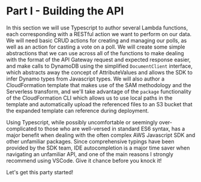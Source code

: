 # Part I - Building the API
In this section we will use Typescript to author several Lambda functions, each corresponding with a RESTful action we want to perform on our data.  We will need basic CRUD actions for creating and managing our polls, as well as an action for casting a vote on a poll.  We will create some simple abstractions that we can use across all of the functions to make dealing with the format of the API Gateway request and expected response easier, and make calls to DynamoDB using the simplified `DocumentClient` interface, which abstracts away the concept of AttributeValues and allows the SDK to infer Dynamo types from Javascript types.  We will also author a CloudFormation template that makes use of the SAM methodology and the Serverless transform, and we'll take advantage of the `package` functionality of the CloudFormation CLI which allows us to use local paths in the template and automatically upload the referenced files to an S3 bucket that the expanded template can reference during deployment.

Using Typescript, while possibly uncomfortable or seemingly over-complicated to those who are well-versed in standard ES6 syntax, has a major benefit when dealing with the often complex AWS Javascript SDK and other unfamiliar packages.  Since comprehensive typings have been provided by the SDK team, IDE autocompletion is a major time saver when navigating an unfamiliar API, and one of the main reasons I strongly recommend using VSCode.  Give it chance before you knock it!

Let's get this party started!